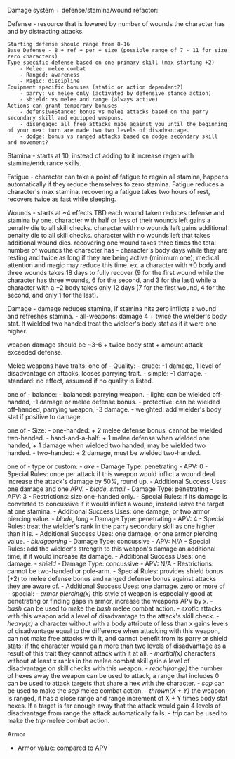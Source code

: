 Damage system + defense/stamina/wound refactor:

Defense - resource that is lowered by number of wounds the character has and by distracting attacks.

    Starting defense should range from 8-16
    Base Defense - 8 + ref + per + size (possible range of 7 - 11 for size zero characters)
    Type specific defense based on one primary skill (max starting +2)
        - Melee: melee combat
        - Ranged: awareness
        - Magic: discipline
    Equipment specific bonuses (static or action dependent?)
        - parry: vs melee only (activated by defensive stance action)
        - shield: vs melee and range (always active)
    Actions can grant temporary bonuses
        - defensiveStance: bonus vs melee attacks based on the parry secondary skill and equipped weapons.
        - disengage: all free attacks made against you until the beginning of your next turn are made two two levels of disadvantage.
        - dodge: bonus vs ranged attacks based on dodge secondary skill and movement?



Stamina - starts at 10, instead of adding to it increase regen with stamina/endurance skills.

Fatigue - character can take a point of fatigue to regain all stamina, happens automatically if they reduce themselves to zero stamina. Fatigue reduces a character's max stamina.
recovering a fatigue takes two hours of rest, recovers twice as fast while sleeping.

Wounds - starts at ~4 effects TBD
each wound taken reduces defense and stamina by one.
character with half or less of their wounds left gains a penalty die to all skill checks.
character with no wounds left gains additional penalty die to all skill checks.
character with no wounds left that takes additional wound dies.
recovering one wound takes three times the total number of wounds the character has - character's body days while they are resting and twice as long if they are being active (minimum one); medical attention and magic may reduce this time.
ex. a character with +0 body and three wounds takes 18 days to fully recover (9 for the first wound while the character has three wounds, 6 for the second, and 3 for the last) while a character with a +2 body takes only 12 days (7 for the first wound, 4 for the second, and only 1 for the last).





Damage - damage reduces stamina, if stamina hits zero inflicts a wound and refreshes stamina.
    - all-weapons: damage 4 + twice the wielder's body stat. If wielded two handed treat the wielder's body stat as if it were one higher.

weapon damage should be ~3-6 + twice body stat + amount attack exceeded defense.


Melee weapons have traits:
one of - Quality:
    - crude: -1 damage, 1 level of disadvantage on attacks, looses parrying trait.
    - simple: -1 damage.
    - standard: no effect, assumed if no quality is listed.

one of - balance:
    - balanced: parrying weapon.
    - light: can be wielded off-handed, -1 damage or melee defense bonus.
    - protective: can be wielded off-handed, parrying weapon, -3 damage.
    - weighted: add wielder's body stat if positive to damage.

one of - Size:
    - one-handed: + 2 melee defense bonus, cannot be wielded two-handed.
    - hand-and-a-half: + 1 melee defense when wielded one handed, + 1 damage when wielded two handed, may be wielded two handed.
    - two-handed: + 2 damage, must be wielded two-handed.

one of - type or custom:
    - *axe*
        - Damage Type: penetrating
        - APV: 0
        - Special Rules: once per attack if this weapon would inflict a wound deal increase the attack's damage by 50%, round up.
        - Additional Success Uses: one damage and one APV.
    - *blade, small*
        - Damage Type: penetrating
        - APV: 3
        - Restrictions: size one-handed only.
        - Special Rules: if its damage is converted to concussive if it would inflict a wound, instead leave the target at one stamina.
        - Additional Success Uses: one damage, or two armor piercing value.
    - *blade, long*
        - Damage Type: penetrating
        - APV: 4
        - Special Rules: treat the wielder's rank in the parry secondary skill as one higher than it is.
        - Additional Success Uses: one damage, or one armor piercing value.
    - *bludgeoning*
        - Damage Type: concussive
        - APV: N/A
        - Special Rules: add the wielder's strength to this weapon's damage an additional time, if it would increase its damage.
        - Additional Success Uses: one damage.
    - *shield*
        - Damage Type: concussive
        - APV: N/A
        - Restrictions: cannot be two-handed or pole-arm.
        - Special Rules: provides shield bonus (+2) to melee defense bonus and ranged defense bonus against attacks they are aware of.
        - Additional Success Uses: one damage.
zero or more of - special:
    - *armor piercing(x)* this style of weapon is especially good at penetrating or finding gaps in armor, increase the weapons APV by x.
    - *bash* can be used to make the *bash* melee combat action.
    - *exotic* attacks with this weapon add a level of disadvantage to the attack's skill check.
    - *heavy(x)* a character without with a body attribute of less than x gains levels of disadvantage equal to the difference when attacking with this weapon, can not make free attacks with it, and cannot benefit from its parry or shield stats; if the character would gain more than two levels of disadvantage as a result of this trait they cannot attack with it at all.
    - *martial(x)* characters without at least x ranks in the melee combat skill gain a level of disadvantage on skill checks with this weapon.
    - *reach(range)* the number of hexes away the weapon can be used to attack, a range that includes 0 can be used to attack targets that share a hex with the character.
    - *sap* can be used to make the *sap* melee combat action.
    - *thrown(X + Y)* the weapon is ranged, it has a close range and range increment of X + Y times body stat hexes. If a target is far enough away that the attack would gain 4 levels of disadvantage from range the attack automatically fails.
    - *trip* can be used to make the *trip* melee combat action.

Armor
  - Armor value: compared to APV
